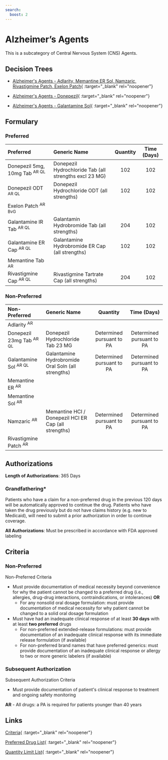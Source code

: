 ```yaml
---
search:
  boost: 2 
---
```


# Alzheimer’s Agents

This is a subcategory of Central Nervous System (CNS) Agents.

## Decision Trees

- [Alzheimer's Agents - Adlarity, Memantine ER Sol, Namzaric, Rivastigmine Patch, Exelon Patch](https://forms.office.com.mcas.ms/pages/designpagev2.aspx?origin=OfficeDotCom&lang=en-US&sessionid=dba554c2-2c78-4f60-bee3-f837172c2546&route=GroupForms&subpage=design&id=nPhjxpvvj0G9PUHkbAzgaN9UYz8EqmlIs3_TYn4TbXBUQjMzVFlKOTdBRTFNVjA1VkxDMElKWFdYViQlQCN0PWcu&topview=Preview){ :target="_blank" rel="noopener"}

- [Alzheimer's Agents - Donepezil](https://forms.office.com.mcas.ms/pages/designpagev2.aspx?origin=OfficeDotCom&lang=en-US&sessionid=dba554c2-2c78-4f60-bee3-f837172c2546&route=GroupForms&subpage=design&id=nPhjxpvvj0G9PUHkbAzgaN9UYz8EqmlIs3_TYn4TbXBURUFCTUtJVFNTS1lBSUVFWDlaVDFHVDVJUyQlQCN0PWcu&topview=Preview){ :target="_blank" rel="noopener"}

- [Alzheimer's Agents - Galantamine Sol](https://forms.office.com.mcas.ms/pages/designpagev2.aspx?auth_pvr=OrgId&auth_upn=anttwaniqua.greer%40gainwelltechnologies.com&origin=OfficeDotCom&lang=en-US&sessionid=dba554c2-2c78-4f60-bee3-f837172c2546&route=GroupForms&subpage=design&id=nPhjxpvvj0G9PUHkbAzgaN9UYz8EqmlIs3_TYn4TbXBURE5JNlU1VTdNOFo5MEVaRjRFVE5EOFhKNyQlQCN0PWcu&topview=Preview){ :target="_blank" rel="noopener"}

## Formulary

### Preferred

| Preferred                                | Generic Name                                           | Quantity | Time (Days) |
|:-----------------------------------------|:-------------------------------------------------------|:--------:|:-----------:|
| Donepezil 5mg, 10mg Tab <sup>AR QL</sup> | Donepezil Hydrochloride Tab (all strengths excl 23 MG) |   102    |     102     |
| Donepezil ODT <sup>AR QL</sup>           | Donepezil Hydrochloride ODT (all strengths)            |   102    |     102     |
| Exelon Patch <sup>AR BvG</sup>           |                                                        |          |             |
| Galantamine IR Tab <sup>AR QL</sup>      | Galantamin Hydrobromide Tab (all strengths)            |   204    |     102     |
| Galantamine ER Cap <sup>AR QL</sup>      | Galantamine Hydrobromide ER Cap (all strengths)        |   102    |     102     |
| Memantine Tab <sup>AR</sup>              |                                                        |          |             |
| Rivastigmine Cap <sup>AR QL</sup>        | Rivastigmine Tartrate Cap (all strengths)              |   204    |     102     |

### Non-Preferred

| Non-Preferred                       | Generic Name                                         |         Quantity          |        Time (Days)        |
|:------------------------------------|:-----------------------------------------------------|:-------------------------:|:-------------------------:|
| Adlarity <sup>AR</sup>              |                                                      |                           |                           |
| Donepezil 23mg Tab <sup>AR QL</sup> | Donepezil Hydrochloride Tab 23 MG                    | Determined pursuant to PA | Determined pursuant to PA |
| Galantamine Sol <sup>AR QL</sup>    | Galantamine Hydrobromide Oral Soln (all strengths)   | Determined pursuant to PA | Determined pursuant to PA |
| Memantine ER <sup>AR</sup>          |                                                      |                           |                           |
| Memantine Sol <sup>AR</sup>         |                                                      |                           |                           |
| Namzaric <sup>AR</sup>              | Memantine HCI / Donepezil HCI ER Cap (all strengths) | Determined pursuant to PA | Determined pursuant to PA |
| Rivastigmine Patch <sup>AR</sup>    |                                                      |                           |                           |

## Authorizations

**Length of Authorizations**: 365 Days

### Grandfathering*

Patients who have a claim for a non-preferred drug in the previous 120 days will be automatically approved to continue the drug. Patients who have taken the drug previously but do not have claims history (e.g. new to Medicaid), will need to submit a prior authorization in order to continue coverage.

**All Authorizations**: Must be prescribed in accordance with FDA approved labeling

## Criteria

### Non-Preferred

Non-Preferred Criteria

- Must provide documentation of medical necessity beyond convenience for why the patient cannot be changed to a preferred drug (i.e., allergies, drug-drug interactions, contraindications, or intolerances) **OR**
    - For any nonsolid oral dosage formulation: must provide documentation of medical necessity for why patient cannot be changed to a solid oral dosage formulation
- Must have had an inadequate clinical response of at least **30 days** with at least **two preferred** drugs
    - For non-preferred extended-release formulations: must provide documentation of an inadequate clinical response with its immediate release formulation (if available)
    - For non-preferred brand names that have preferred generics: must provide documentation of an inadequate clinical response or allergy to two or more generic labelers (if available)

### Subsequent Authorization

Subsequent Authorization Criteria

- Must provide documentation of patient's clinical response to treatment and ongoing safety monitoring

**AR** - All drugs: a PA is required for patients younger than 40 years

## Links


[Criteria](https://pharmacy.medicaid.ohio.gov/sites/default/files/20230401_UPDL_Criteria%20_APPROVED.pdf#page=25){ :target="_blank" rel="noopener"}

[Preferred Drug List](https://pharmacy.medicaid.ohio.gov/sites/default/files/20230401_UPDL_v7_Approved.pdf#page=13){ :target="_blank" rel="noopener"}

[Quantity Limit List](https://pharmacy.medicaid.ohio.gov/sites/default/files/20230101_Ohio_Medicaid_Quantity_Document_APPROVED.pdf){ :target="_blank" rel="noopener"}
